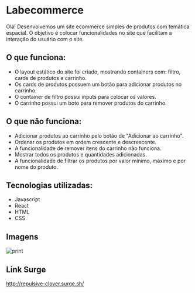 # Labecommerce

Olá! Desenvolvemos um site ecommerce simples de produtos com temática espacial. O objetivo é colocar funcionalidades no site que facilitam a interação do usuário com o site.

## O que funciona: 

- O layout estático do site foi criado, mostrando containers com: filtro, cards de produtos e carrinho.
- Os cards de produtos possuem um botão para adicionar produtos no carrinho.
- O container de filtro possui inputs para colocar os valores.
- O carrinho possui um boto para remover produtos do carrinho.

## O que não funciona: 

- Adicionar produtos ao carrinho pelo botão de "Adicionar ao carrinho".
- Ordenar os produtos em ordem crescente e descrescente.
- A funcionalidade de remover itens do carrinho não funciona.
- Mostrar todos os produtos e quantidades adicionadas.
- A funcionalidade de filtrar os produtos por valor mínimo, máximo e por nome do produto.

## Tecnologias utilizadas:
- Javascript
- React
- HTML
- CSS

## Imagens 
![print](https://user-images.githubusercontent.com/85263053/126839063-ba479d12-82d4-4658-b0ad-15db538d1ff7.png)


## Link Surge
http://repulsive-clover.surge.sh/
